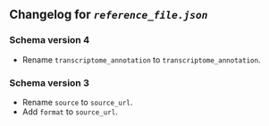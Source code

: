 ## Changelog for *`reference_file.json`*

### Schema version 4

* Rename `transcriptome_annotation` to `transcriptome_annotation`.

### Schema version 3

* Rename `source` to `source_url`.
* Add `format` to `source_url`.

